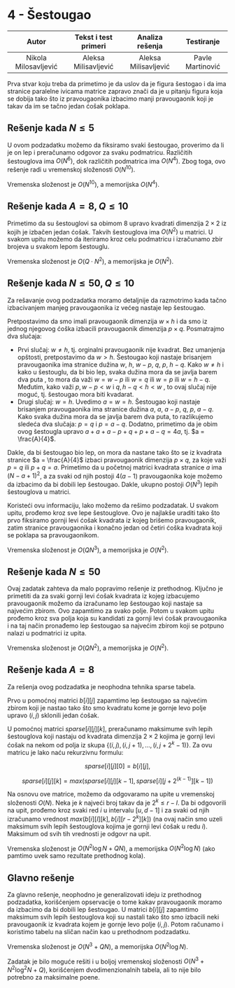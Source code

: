 # 4 - Šestougao

| Autor | Tekst i test primeri | Analiza rеšenja | Testiranje |
|:-:|:-:|:-:|:-:|
| Nikola Milosavljević | Aleksa Milisavljević | Aleksa Milisavljević | Pavle Martinović |

Prva stvar koju treba da primetimo je da uslov da je figura šestogao i da ima stranice paralelne ivicama matrice zapravo znači da je u pitanju figura koja se dobija tako što iz pravougaonika izbacimo manji pravougaonik koji je takav da im se tačno jedan ćošak poklapa.

## Rešenje kada $N \leq 5$
  
U ovom podzadatku možemo da fiksiramo svaki šestougao, proverimo da li je on lep i preračunamo odgovor za svaku podmatricu. Različitih šestouglova ima $O(N^6)$, dok različitih podmatrica ima $O(N^4)$. Zbog toga, ovo rešenje radi u vremenskoj složenosti $O(N^{10})$.

Vremenska složenost je $O(N^{10})$, a memorijska $O(N^4)$.

## Rešenje kada $A = 8, Q \leq 10$

Primetimo da su šestouglovi sa obimom $8$ upravo kvadrati dimenzija $2  \times  2$ iz kojih je izbačen jedan ćošak. Takvih šestouglova ima $O(N^2)$ u matrici. U svakom upitu možemo da iteriramo kroz celu podmatricu i izračunamo zbir brojeva u svakom lepom šestouglu.

Vremenska složenost je $O(Q \cdot N^2)$, a memorijska je $O(N^2)$.

## Rešenje kada $N \leq 50, Q \leq 10$

Za rešavanje ovog podzadatka moramo detaljnije da razmotrimo kada tačno izbacivanjem manjeg pravougaonika iz većeg nastaje lep šestougao.

Pretpostavimo da smo imali pravougaonik dimenzija $w \times h$ i da smo iz jednog njegovog ćoška izbacili pravougaonik dimenzija $p \times q$. Posmatrajmo dva slučaja:

- Prvi slučaj: $w \neq h$, tj. orginalni pravougaonik nije kvadrat. Bez umanjenja opštosti, pretpostavimo da $w > h$. Šestougao koji nastaje brisanjem pravougaonika ima stranice dužina $w$, $h$, $w-p$, $q$, $p$, $h-q$. Kako $w \neq h$ i kako u šestouglu, da bi bio lep, svaka dužina mora da se javlja barem dva puta , to mora da važi $w = w-p$ ili $w = q$ ili $w = p$ ili $w = h-q$. Međutim, kako važi $p, w-p < w$ i $q, h-q < h < w$ , to ovaj slučaj nije moguć, tj. šestougao mora biti kvadarat.
- Drugi slučaj: $w = h$. Uvedimo $a = w = h$. Šestougao koji nastaje brisanjem pravougaonika ima stranice dužina $a$, $a$, $a-p$, $q$, $p$, $a-q$. Kako svaka dužina mora da se javlja barem dva puta, to razlikujemo sledeća dva slučaja: $p = q$ i $p = a - q$. Dodatno, primetimo da je obim ovog šestougla upravo $a + a + a - p + q + p + a - q = 4a$, tj. $a = \frac{A}{4}$.

Dakle, da bi šestougao bio lep, on mora da nastane tako što se iz kvadrata stranice $a = \frac{A}{4}$ izbaci pravougaonik dimenzija $p \times q$, za koje važi $p = q$ ili $p + q = a$. Primetimo da u početnoj matrici kvadrata stranice $a$ ima $(N-a+1)^2$, a za svaki od njih postoji $4(a-1)$ pravougaonika koje možemo da izbacimo da bi dobili lep šestougao. Dakle, ukupno postoji $O(N^3)$ lepih šestouglova u matrici.

Koristeći ovu informaciju, lako možemo da rešimo podzadatak. U svakom upitu, prođemo kroz sve lepe šestouglove. Ovo je najlakše uraditi tako što prvo fiksiramo gornji levi ćošak kvadrata iz kojeg brišemo pravougaonik, zatim stranice pravougaonika i konačno jedan od četiri ćoška kvadrata koji se poklapa sa pravougaonikom.

Vremenska složenost je $O(Q N^3)$, a memorijska je $O(N^2)$.

## Rešenje kada $N \leq 50$

Ovaj zadatak zahteva da malo popravimo rešenje iz prethodnog. Ključno je primetiti da za svaki gornji levi ćošak kvadrata iz kojeg izbacujemo pravougaonik možemo da izračunamo lep šestougao koji nastaje sa najvećim zbirom. Ovo zapamtimo za svako polje. Potom u svakom upitu prođemo kroz sva polja koja su kandidati za gornji levi ćošak pravougaonika i na taj način pronađemo lep šestougao sa najvećim zbirom koji se potpuno nalazi u podmatrici iz upita.

Vremenska složenost je $O(Q N^2)$, a memorijska je $O(N^2)$.

## Rešenje kada $A = 8$ 

Za rešenja ovog podzadatka je neophodna tehnika sparse tabela.

Prvo u pomoćnoj matrici $b[i][j]$ zapamtimo lep šestougao sa najvećim zbirom koji je nastao tako što smo kvadratu kome je gornje levo polje upravo $(i,j)$ sklonili jedan ćošak.

U pomoćnoj matrici $sparse[i][j][k]$, preračunamo maksimume svih lepih šestouglova koji nastaju od kvadrata dimenzija $2 \times 2$ kojima je gornji levi ćošak na nekom od polja iz skupa $\{(i,j),(i,j+1),...,(i,j+2^k-1)\}$. Za ovu matricu je lako naću rekurzivnu formulu:

$$
sparse[i][j][0] = b[i][j],
$$ 

$$
sparse[i][j][k] = max(sparse[i][j][k-1],sparse[i][j+2^(k-1)][k-1])
$$

Na osnovu ove matrice, možemo da odgovaramo na upite u vremenskoj složenosti $O(N)$. Neka je $k$ najveći broj takav da je $2^k \leq r-l$. Da bi odgovorili na upit, prođemo kroz svaki red $i$ u intervalu $[u,d-1]$ i za svaki od njih izračunamo vrednost $max(b[i][l][k],b[i][r-2^k][k])$ (na ovaj način smo uzeli maksimum svih lepih šestouglova kojima je gornji levi ćošak u redu $i$). Maksimum od svih tih vrednosti je odgovr na upit.

Vremenska složenost je $O(N^2 \log N + Q N)$, a memorijska $O(N^2 \log N)$ (ako pamtimo uvek samo rezultate prethodnog kola).

## Glavno rešenje

Za glavno rešenje, neophodno je generalizovati ideju iz prethodnog podzadatka, korišćenjem opservacije o tome kakav pravougaonik moramo da izbacimo da bi dobili lep šestougao. U matrici $b[i][j]$ zapamtimo maksimum svih lepih šestouglova koji su nastali tako što smo izbacili neki pravougaonik iz kvadrata kojem je gornje levo polje $(i,j)$. Potom računamo i koristimo tabelu na sličan način kao u prethodnom podzadatku.
  
Vremenska složenost je $O(N^3 + Q N)$, a memorijska $O(N^2 \log N)$.

Zadatak je bilo moguće rešiti i u boljoj vremenskoj složenosti $O(N^3 + N^2 \log^2 N + Q)$, korišćenjem dvodimenzionalnih tabela, ali to nije bilo potrebno za maksimalne poene.
